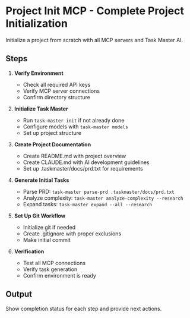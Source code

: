 # Project Init MCP - Complete Project Initialization

Initialize a project from scratch with all MCP servers and Task Master AI.

## Steps

1. **Verify Environment**
   - Check all required API keys
   - Verify MCP server connections
   - Confirm directory structure

2. **Initialize Task Master**
   - Run `task-master init` if not already done
   - Configure models with `task-master models`
   - Set up project structure

3. **Create Project Documentation**
   - Create README.md with project overview
   - Create CLAUDE.md with AI development guidelines
   - Set up .taskmaster/docs/prd.txt for requirements

4. **Generate Initial Tasks**
   - Parse PRD: `task-master parse-prd .taskmaster/docs/prd.txt`
   - Analyze complexity: `task-master analyze-complexity --research`
   - Expand tasks: `task-master expand --all --research`

5. **Set Up Git Workflow**
   - Initialize git if needed
   - Create .gitignore with proper exclusions
   - Make initial commit

6. **Verification**
   - Test all MCP connections
   - Verify task generation
   - Confirm environment is ready

## Output

Show completion status for each step and provide next actions.
